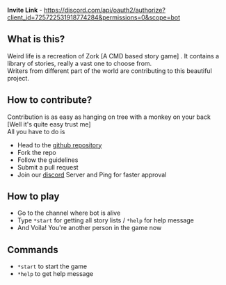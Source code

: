**Invite Link** - https://discord.com/api/oauth2/authorize?client_id=725722531918774284&permissions=0&scope=bot

## What is this? <br>
Weird life is a recreation of Zork [A CMD based story game] . It contains a library of stories, really a vast one to choose from. <br>
Writers from different part of the world are contributing to this beautiful project. <br>

## How to contribute?
Contribution is as easy as hanging on tree with a monkey on your back [Well it's quite easy trust me] <br>
All you have to do is
- Head to the [github repository](https://github.com/Eniamza/Weird-Life)
- Fork the repo
- Follow the guidelines
- Submit a pull request
- Join our [discord](https://discord.gg/4NZqsUs) Server and Ping for faster approval

## How to play <br>
- Go to the channel where bot is alive
- Type `*start` for getting all story lists / `*help` for help message
- And Voila! You're another person in the game now

## Commands
- `*start` to start the game
- `*help` to get help message
